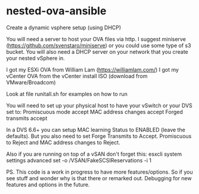 # nested-ova-ansible
Create a dynamic vsphere setup (using DHCP)

You will need a server to host your OVA files via http. I suggest miniserve (https://github.com/svenstaro/miniserve) or you could use some type of s3 bucket. You will also need a DHCP server on your network that you create your nested vSphere in.

I got my ESXi OVA from William Lam (https://williamlam.com/)
I got my vCenter OVA from the vCenter install ISO (download from VMware/Broadcom)

Look at file runitall.sh for examples on how to run

You will need to set up your physical host to have your vSwitch or your DVS set to:
Promiscuous mode accept
MAC address changes accept
Forged transmits accept


In a DVS 6.6+ you can setup MAC learning Status to ENABLED (leave the defaults). But you also need to set Forge Transmits to Accept. Promiscuous to Reject and MAC address changes to Reject.


Also if you are running on top of a vSAN don't forget this:  esxcli system settings advanced set -o /VSAN/FakeSCSIReservations -i 1


PS. This code is a work in progress to have more features/options. So if you see stuff and wonder why is that there or remarked out. Debugging for new features and options in the future.
